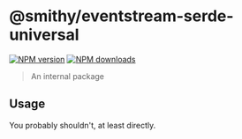 # @smithy/eventstream-serde-universal

[![NPM version](https://img.shields.io/npm/v/@smithy/eventstream-serde-universal/latest.svg)](https://www.npmjs.com/package/@smithy/eventstream-serde-universal)
[![NPM downloads](https://img.shields.io/npm/dm/@smithy/eventstream-serde-universal.svg)](https://www.npmjs.com/package/@smithy/eventstream-serde-universal)

> An internal package

## Usage

You probably shouldn't, at least directly.

